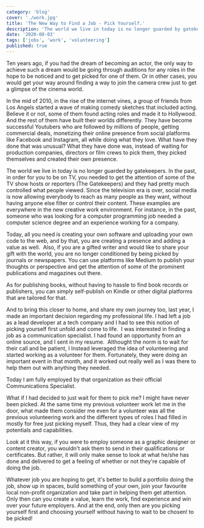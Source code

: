 ```yaml
---
category: 'blog'
cover: './work.jpg'
title: 'The New Way to Find a Job - Pick Yourself.'
description: 'The world we live in today is no longer guarded by gatekeepers. This is the new way to finding a job'
date: '2020-08-03'
tags: ['jobs', 'work', 'volunteering']
published: true
---
```


Ten years ago, if you had the dream of becoming an actor, the only way to achieve such a dream would be going through auditions for any roles in the hope to be noticed and to get picked for one of them. Or in other cases, you would get your way around finding a way to join the camera crew just to get a glimpse of the cinema world. 

In the mid of 2010, in the rise of the internet vines, a group of friends from Los Angels started a wave of making comedy sketches that included acting. Believe it or not, some of them found acting roles and made it to Hollywood. And the rest of them have built their worlds differently. They have become successful Youtubers who are followed by millions of people, getting commercial deals, monetizing their online presence from social platforms like Facebook and Instagram, all while doing what they love.
What have they done that was unusual? What they have done was, instead of waiting for production companies, directors or film crews to pick them, they picked themselves and created their own presence. 

The world we live in today is no longer guarded by gatekeepers. In the past, in order for you to be on TV, you needed to get the attention of some of the TV show hosts or reporters (The Gatekeepers) and they had pretty much controlled what people viewed. Since the television era is over, social media is now allowing everybody to reach as many people as they want, without having anyone else filter or control their content.
These examples are everywhere in the new creative work environment. For instance, in the past, someone who was looking for a computer programming job needed a computer science degree and an experience working for a company. 

Today, all you need is creating your own software and uploading your own code to the web, and by that, you are creating a presence and adding a value as well. 
Also, if you are a gifted writer and would like to share your gift with the world, you are no longer conditioned by being picked by journals or newspapers. You can use platforms like Medium to publish your thoughts or perspective and get the attention of some of the prominent publications and magazines out there. 

As for publishing books, without having to hassle to find book records or publishers, you can simply self-publish on Kindle or other digital platforms that are tailored for that. 

And to bring this closer to home, and share my own journey too, last year, I made an important decision regarding my professional life. I had left a job as a lead developer at a tech company and I had to see this notion of picking yourself first unfold and come to life. 
I was interested in finding a job as a communication specialist. I had found an opportunity from an online source, and I sent in my resume. 
Althought the norm is to wait for their call and be patient, I Instead leveraged the idea of volunteering and started working as a volunteer for them. Fortunately, they were doing an important event in that month, and it worked out really well as I was there to help them out with anything they needed. 

Today I am fully employed by that organization as their official Communications Specialist. 

What if I had decided to just wait for them to pick me? I might have never been picked. At the same time my previous volunteer work let me in the door, what made them consider me even for a volunteer was all the previous volunteering work and the different types of roles I had filled in mostly for free just picking myself. Thus, they had a clear view of my potentials and capabilities.

Look at it this way, if you were to employ someone as a graphic designer or content creator, you wouldn't ask them to send in their qualifications or certificates. But rather, it will only make sense to look at what he/she has done and delivered to get a feeling of whether or not they're capable of doing the job.

Whatever job you are hoping to get, it's better to build a portfolio doing the job, show up in spaces, build something of your own, join your favourite local non-profit organization and take part in helping them get attention. Only then can you create a value, learn the work, find experience and win over your future employers. And at the end, only then are you picking yourself first and choosing yourself without having to wait to be chosen! to be picked!
